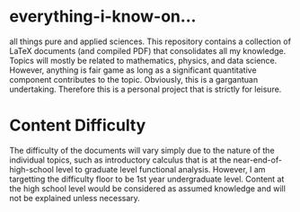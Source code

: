 # everything-i-know-on...

all things pure and applied sciences. This repository contains a collection of LaTeX documents (and compiled PDF) that consolidates all my knowledge. Topics will mostly be related to mathematics, physics, and data science. However, anything is fair game as long as a significant quantitative component contributes to the topic. Obviously, this is a gargantuan undertaking. Therefore this is a personal project that is strictly for leisure.

# Content Difficulty

The difficulty of the documents will vary simply due to the nature of the individual topics, such as introductory calculus that is at the near-end-of-high-school level to graduate level functional analysis. However, I am targetting the difficulty floor to be 1st year undergraduate level. Content at the high school level would be considered as assumed knowledge and will not be explained unless necessary.

